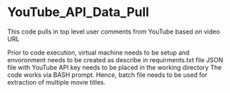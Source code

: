# YouTube_API_Data_Pull
This code pulls in top level user comments from YouTube based on video URL

Prior to code execution, virtual machine needs to be setup and envoronment needs to be created as describe in requirments.txt file
JSON file with YouTube API key needs to be placed in the working directory
The code works via BASH prompt. Hence, batch file needs to be used for extraction of multiple movie titles. 

